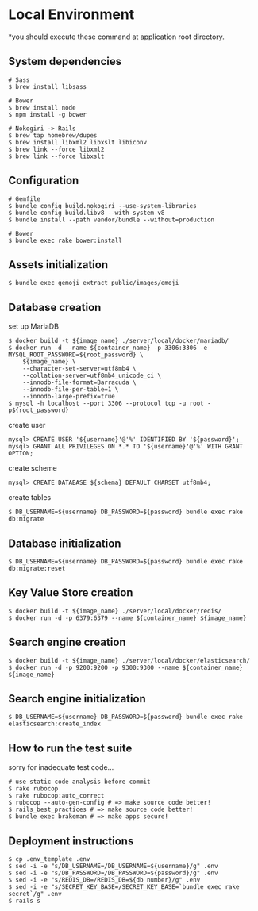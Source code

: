 # Local Environment

*you should execute these command at application root directory.

## System dependencies

```
# Sass
$ brew install libsass

# Bower
$ brew install node
$ npm install -g bower

# Nokogiri -> Rails
$ brew tap homebrew/dupes
$ brew install libxml2 libxslt libiconv
$ brew link --force libxml2
$ brew link --force libxslt
```

## Configuration

```
# Gemfile
$ bundle config build.nokogiri --use-system-libraries
$ bundle config build.libv8 --with-system-v8
$ bundle install --path vendor/bundle --without=production

# Bower
$ bundle exec rake bower:install
```

## Assets initialization

```
$ bundle exec gemoji extract public/images/emoji
```

## Database creation

set up MariaDB

```
$ docker build -t ${image_name} ./server/local/docker/mariadb/
$ docker run -d --name ${container_name} -p 3306:3306 -e MYSQL_ROOT_PASSWORD=${root_password} \
    ${image_name} \
    --character-set-server=utf8mb4 \
    --collation-server=utf8mb4_unicode_ci \
    --innodb-file-format=Barracuda \
    --innodb-file-per-table=1 \
    --innodb-large-prefix=true
$ mysql -h localhost --port 3306 --protocol tcp -u root -p${root_password}
```

create user

```
mysql> CREATE USER '${username}'@'%' IDENTIFIED BY '${password}';
mysql> GRANT ALL PRIVILEGES ON *.* TO '${username}'@'%' WITH GRANT OPTION;
```

create scheme

```
mysql> CREATE DATABASE ${schema} DEFAULT CHARSET utf8mb4;
```

create tables

```
$ DB_USERNAME=${username} DB_PASSWORD=${password} bundle exec rake db:migrate
```

## Database initialization

```
$ DB_USERNAME=${username} DB_PASSWORD=${password} bundle exec rake db:migrate:reset
```

## Key Value Store creation

```
$ docker build -t ${image_name} ./server/local/docker/redis/
$ docker run -d -p 6379:6379 --name ${container_name} ${image_name}
```

## Search engine creation

```
$ docker build -t ${image_name} ./server/local/docker/elasticsearch/
$ docker run -d -p 9200:9200 -p 9300:9300 --name ${container_name} ${image_name}
```

## Search engine initialization

```
$ DB_USERNAME=${username} DB_PASSWORD=${password} bundle exec rake elasticsearch:create_index
```

## How to run the test suite

sorry for inadequate test code...

```
# use static code analysis before commit
$ rake rubocop
$ rake rubocop:auto_correct
$ rubocop --auto-gen-config # => make source code better!
$ rails_best_practices # => make source code better!
$ bundle exec brakeman # => make apps secure!
```

## Deployment instructions

```
$ cp .env_template .env
$ sed -i -e "s/DB_USERNAME=/DB_USERNAME=${username}/g" .env
$ sed -i -e "s/DB_PASSWORD=/DB_PASSWORD=${password}/g" .env
$ sed -i -e "s/REDIS_DB=/REDIS_DB=${db number}/g" .env
$ sed -i -e "s/SECRET_KEY_BASE=/SECRET_KEY_BASE=`bundle exec rake secret`/g" .env
$ rails s
```
